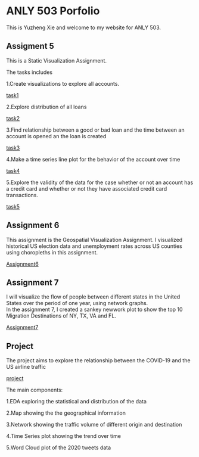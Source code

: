 

# ANLY 503 Porfolio
This is Yuzheng Xie and welcome to my website for ANLY 503.


## Assigment 5

This is a Static Visualization Assignment.

The tasks includes

1.Create visualizations to explore all accounts.

[task1](task1.html)

2.Explore distribution of all loans

[task2](task2.html)

3.Find relationship between a good or bad loan and the time between an account is opened an the loan is created

[task3](task3.html)

4.Make a time series line plot for the behavior of the account over time

[task4](task4.html)

5.Explore the validity of the data for the case whether or not an account has a credit card and whether or not they have associated credit card transactions.

[task5](task5_1.jpg)


## Assignment 6 
This assignment is the Geospatial Visualization Assignment.
I visualized historical US election data and unemployment rates across US counties using choropleths in this assignment.

[Assignment6](geospatial.html)

## Assignment 7
I will visualize the flow of people between different states in the United States over the period of one year, using network graphs.<br>
In the assignment 7, I created a sankey newwork plot to show the top 10 Migration Destinations of NY, TX, VA and FL.<br>

[Assignment7](A7networks.html)

## Project
The project aims to explore the relationship between the COVID-19 and the US airline traffic

[project](projectxyz.html)

The main components:

1.EDA exploring the statistical and distribution of the data

2.Map showing the the geographical information

3.Network showing the traffic volume of different origin and destination

4.Time Series plot showing the trend over time

5.Word Cloud plot of the 2020 tweets data
